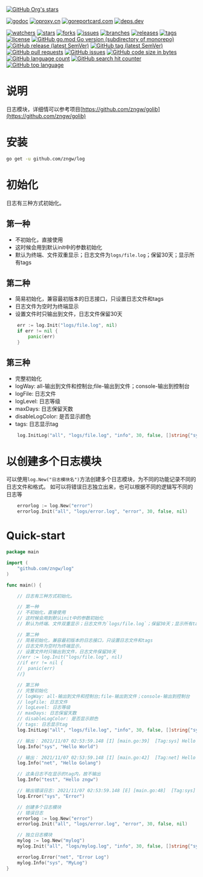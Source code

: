 [comment]: <> (dtapps)
[![GitHub Org's stars](https://img.shields.io/github/stars/zngw)](https://github.com/zngw)

[comment]: <> (go)
[![godoc](https://pkg.go.dev/badge/github.com/zngw/log?status.svg)](https://pkg.go.dev/github.com/zngw/log)
[![oproxy.cn](https://goproxy.cn/stats/github.com/zngw/log/badges/download-count.svg)](https://goproxy.cn/stats/github.com/zngw/log)
[![goreportcard.com](https://goreportcard.com/badge/github.com/zngw/log)](https://goreportcard.com/report/github.com/zngw/log)
[![deps.dev](https://img.shields.io/badge/deps-go-red.svg)](https://deps.dev/go/github.com%2Fdtapps%2Fgo-ssh-tunnel)

[comment]: <> (github.com)
[![watchers](https://badgen.net/github/watchers/zngw/log)](https://github.com/zngw/log/watchers)
[![stars](https://badgen.net/github/stars/zngw/log)](https://github.com/zngw/log/stargazers)
[![forks](https://badgen.net/github/forks/zngw/log)](https://github.com/zngw/log/network/members)
[![issues](https://badgen.net/github/issues/zngw/log)](https://github.com/zngw/log/issues)
[![branches](https://badgen.net/github/branches/zngw/log)](https://github.com/zngw/log/branches)
[![releases](https://badgen.net/github/releases/zngw/log)](https://github.com/zngw/log/releases)
[![tags](https://badgen.net/github/tags/zngw/log)](https://github.com/zngw/log/tags)
[![license](https://badgen.net/github/license/zngw/log)](https://github.com/zngw/log/blob/master/LICENSE)
[![GitHub go.mod Go version (subdirectory of monorepo)](https://img.shields.io/github/go-mod/go-version/zngw/log)](https://github.com/zngw/log)
[![GitHub release (latest SemVer)](https://img.shields.io/github/v/release/zngw/log)](https://github.com/zngw/log/releases)
[![GitHub tag (latest SemVer)](https://img.shields.io/github/v/tag/zngw/log)](https://github.com/zngw/log/tags)
[![GitHub pull requests](https://img.shields.io/github/issues-pr/zngw/log)](https://github.com/zngw/log/pulls)
[![GitHub issues](https://img.shields.io/github/issues/zngw/log)](https://github.com/zngw/log/issues)
[![GitHub code size in bytes](https://img.shields.io/github/languages/code-size/zngw/log)](https://github.com/zngw/log)
[![GitHub language count](https://img.shields.io/github/languages/count/zngw/log)](https://github.com/zngw/log)
[![GitHub search hit counter](https://img.shields.io/github/search/zngw/log/go)](https://github.com/zngw/log)
[![GitHub top language](https://img.shields.io/github/languages/top/zngw/log)](https://github.com/zngw/log)

# 说明
日志模块，详细情可以参考项目[https://github.com/zngw/golib](https://github.com/zngw/golib)

# 安装

```bash
go get -u github.com/zngw/log
```

# 初始化

日志有三种方式初始化。

## 第一种

* 不初始化，直接使用
* 这时候会用到默认init中的参数初始化
* 默认为终端、文件双重显示；日志文件为`logs/file.log`；保留30天；显示所有tags

## 第二种
* 简易初始化，兼容最初版本的日志接口，只设置日志文件和tags
* 日志文件为空时为终端显示
* 设置文件时只输出到文件，日志文件保留30天

```go
    err := log.Init("logs/file.log", nil)
    if err != nil {
        panic(err)
    }
```

## 第三种

* 完整初始化
* logWay: all-输出到文件和控制台;file-输出到文件；console-输出到控制台
* logFile: 日志文件
* logLevel: 日志等级
* maxDays: 日志保留天数
* disableLogColor: 是否显示颜色
* tags: 日志显示tag

```go
    log.InitLog("all", "logs/file.log", "info", 30, false, []string{"sys", "net"})
```

# 以创建多个日志模块
可以使用`log.New("日志模块名")`方法创建多个日志模块，为不同的功能记录不同的日志文件和格式。
如可以将错误日志独立出来，也可以根据不同的逻辑写不同的日志等

```go
	errorlog := log.New("error")
	errorlog.Init("all", "logs/error.log", "error", 30, false, nil)
```
	
# Quick-start
```go
package main

import (
	"github.com/zngw/log"
)

func main() {

	// 日志有三种方式初始化。

	// 第一种
	// 不初始化，直接使用
	// 这时候会用到默认init中的参数初始化
	// 默认为终端、文件双重显示；日志文件为`logs/file.log`；保留30天；显示所有tags

	// 第二种
	// 简易初始化，兼容最初版本的日志接口，只设置日志文件和tags
	// 日志文件为空时为终端显示，
	// 设置文件时只输出到文件，日志文件保留30天
	//err := log.Init("logs/file.log", nil)
	//if err != nil {
	//	panic(err)
	//}

	// 第三种
	// 完整初始化
	// logWay: all-输出到文件和控制台;file-输出到文件；console-输出到控制台
	// logFile: 日志文件
	// logLevel: 日志等级
	// maxDays: 日志保留天数
	// disableLogColor: 是否显示颜色
	// tags: 日志显示tag
	log.InitLog("all", "logs/file.log", "info", 30, false, []string{"sys", "net"})

	// 输出： 2021/11/07 02:53:59.148 [I] [main.go:39]  [Tag:sys] Hello World
	log.Info("sys", "Hello World")

	// 输出： 2021/11/07 02:53:59.148 [I] [main.go:42]  [Tag:net] Hello Golang
	log.Info("net", "Hello Golang")

	// 这条日志不在显示的tag内，故不输出
	log.Info("test", "Hello zngw")

	// 输出错误日志: 2021/11/07 02:53:59.148 [E] [main.go:48]  [Tag:sys] Error
	log.Error("sys", "Error")

	// 创建多个日志模块
	// 错误日志
	errorlog := log.New("error")
	errorlog.Init("all", "logs/error.log", "error", 30, false, nil)

	// 独立日志模块
	mylog := log.New("mylog")
	mylog.Init("all", "logs/mylog.log", "info", 30, false, []string{"sys", "net"})

	errorlog.Error("net", "Error Log")
	mylog.Info("sys", "MyLog")
}
```

